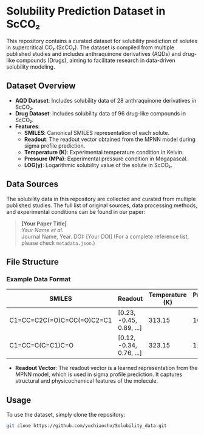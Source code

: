# Solubility Prediction Dataset in ScCO₂

This repository contains a curated dataset for solubility prediction of solutes in supercritical CO₂ (ScCO₂). The dataset is compiled from multiple published studies and includes anthraquinone derivatives (AQDs) and drug-like compounds (Drugs), aiming to facilitate research in data-driven solubility modeling.

## Dataset Overview

- **AQD Dataset**: Includes solubility data of 28 anthraquinone derivatives in ScCO₂.
- **Drug Dataset**: Includes solubility data of 96 drug-like compounds in ScCO₂.
- **Features**:
  - **SMILES**: Canonical SMILES representation of each solute.
  - **Readout**: The readout vector obtained from the MPNN model during sigma profile prediction.
  - **Temperature (K)**: Experimental temperature condition in Kelvin.
  - **Pressure (MPa)**: Experimental pressure condition in Megapascal.
  - **LOG(y)**: Logarithmic solubility value of the solute in ScCO₂.

## Data Sources

The solubility data in this repository are collected and curated from multiple published studies. The full list of original sources, data processing methods, and experimental conditions can be found in our paper:

> **[Your Paper Title]**  
> *Your Name et al.*  
> Journal Name, Year. DOI: [Your DOI]
(For a complete reference list, please check `metadata.json`.)

## File Structure
### Example Data Format

| SMILES                  | Readout                 | Temperature (K) | Pressure (MPa) | LOG(y) |
|-------------------------|-------------------------|---------------|--------------|---------|
| C1=CC=C2C(=O)C=CC(=O)C2=C1 | [0.23, -0.45, 0.89, ...] | 313.15        | 10.0         | -5.21   |
| C1=CC=C(C=C1)C=O        | [0.12, -0.34, 0.76, ...] | 323.15        | 12.5         | -4.85   |

- **Readout Vector**: The readout vector is a learned representation from the MPNN model, which is used in sigma profile prediction. It captures structural and physicochemical features of the molecule.

## Usage

To use the dataset, simply clone the repository:

```bash
git clone https://github.com/yuchiaochu/Solubility_data.git

